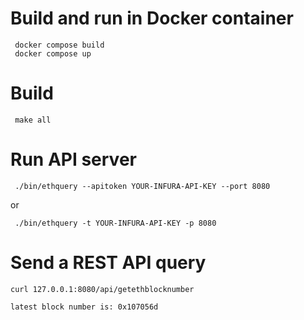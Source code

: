# Build and run in Docker container

     docker compose build
     docker compose up


# Build

     make all


# Run API server

     ./bin/ethquery --apitoken YOUR-INFURA-API-KEY --port 8080

 or

     ./bin/ethquery -t YOUR-INFURA-API-KEY -p 8080    


# Send a REST API query

    curl 127.0.0.1:8080/api/getethblocknumber

    latest block number is: 0x107056d
